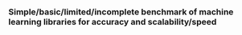 
### Simple/basic/limited/incomplete benchmark of machine learning libraries for accuracy and scalability/speed


